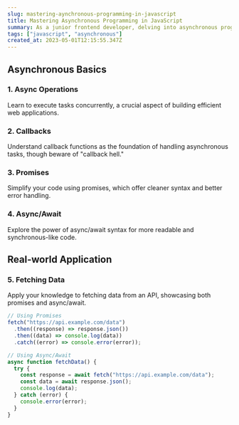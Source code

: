 ```yaml
---
slug: mastering-aynchronous-programming-in-javascript
title: Mastering Asynchronous Programming in JavaScript
summary: As a junior frontend developer, delving into asynchronous programming in JavaScript is key to creating dynamic and responsive web applications. Let's break down the essentials.
tags: ["javascript", "asynchronous"]
created_at: 2023-05-01T12:15:55.347Z
---
```


## Asynchronous Basics

### 1. Async Operations

Learn to execute tasks concurrently, a crucial aspect of building efficient web applications.

### 2. Callbacks

Understand callback functions as the foundation of handling asynchronous tasks, though beware of "callback hell."

### 3. Promises

Simplify your code using promises, which offer cleaner syntax and better error handling.

### 4. Async/Await

Explore the power of async/await syntax for more readable and synchronous-like code.

## Real-world Application

### 5. Fetching Data

Apply your knowledge to fetching data from an API, showcasing both promises and async/await.

```javascript
// Using Promises
fetch("https://api.example.com/data")
  .then((response) => response.json())
  .then((data) => console.log(data))
  .catch((error) => console.error(error));

// Using Async/Await
async function fetchData() {
  try {
    const response = await fetch("https://api.example.com/data");
    const data = await response.json();
    console.log(data);
  } catch (error) {
    console.error(error);
  }
}
```
